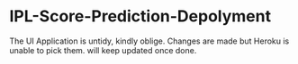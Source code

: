 # IPL-Score-Prediction-Depolyment

The UI Application is untidy, kindly oblige.
Changes are made but Heroku is unable to pick them.
will keep updated once done.
